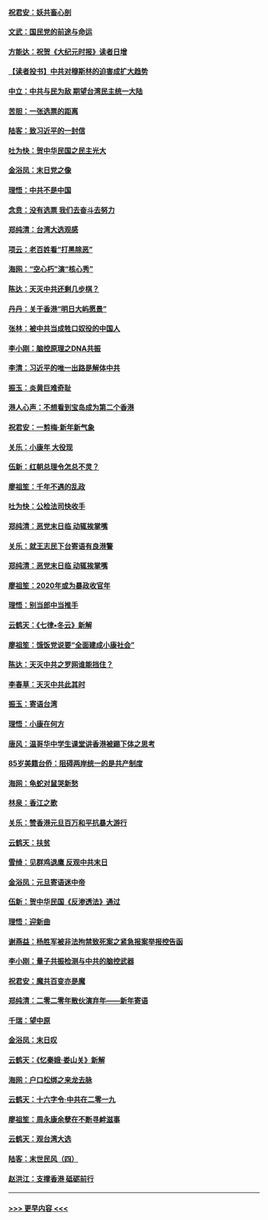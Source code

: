 #### [祝君安：妖共畜心剖](../pages/nsc993/n11794273.md?t=01151822) 
#### [文武：国民党的前途与命运](../pages/nsc993/n11794198.md?t=01151822) 
#### [方能达：祝贺《大纪元时报》读者日增](../pages/nsc993/n11793807.md?t=01151822) 
#### [【读者投书】中共对穆斯林的迫害成扩大趋势](../pages/nsc993/n11791371.md?t=01151822) 
#### [中立：中共与民为敌 期望台湾民主统一大陆](../pages/nsc993/n11790392.md?t=01151822) 
#### [苦胆：一张选票的距离](../pages/nsc993/n11788914.md?t=01151822) 
#### [陆客：致习近平的一封信](../pages/nsc993/n11788867.md?t=01151822) 
#### [吐为快：贺中华民国之民主光大](../pages/nsc993/n11788618.md?t=01151822) 
#### [金浴凤：末日党之像](../pages/nsc993/n11787475.md?t=01151822) 
#### [理悟：中共不是中国](../pages/nsc993/n11787463.md?t=01151822) 
#### [念贲：没有选票  我们去奋斗去努力](../pages/nsc993/n11787398.md?t=01151822) 
#### [郑纯清：台湾大选观感](../pages/nsc993/n11786210.md?t=01151822) 
#### [项云：老百姓看“打黑除恶”](../pages/nsc993/n11785398.md?t=01151822) 
#### [海网：“空心朽”演“核心秀”](../pages/nsc993/n11783874.md?t=01151822) 
#### [陈达：天灭中共还剩几步棋？](../pages/nsc993/n11783719.md?t=01151822) 
#### [丹丹：关于香港“明日大屿愿景”](../pages/nsc993/n11783273.md?t=01151822) 
#### [张林：被中共当成牲口奴役的中国人](../pages/nsc993/n11782397.md?t=01151822) 
#### [李小刚：脑控原理之DNA共振](../pages/nsc993/n11780962.md?t=01151822) 
#### [李清：习近平的唯一出路是解体中共](../pages/nsc993/n11780866.md?t=01151822) 
#### [振玉：炎黄巨难奇耻](../pages/nsc993/n11779632.md?t=01151822) 
#### [港人心声：不想看到宝岛成为第二个香港](../pages/nsc993/n11778817.md?t=01151822) 
#### [祝君安：一剪梅‧新年新气象](../pages/nsc993/n11776340.md?t=01151822) 
#### [关乐：小康年 大役现](../pages/nsc993/n11774213.md?t=01151822) 
#### [伍新：红朝总理令怎总不灵？](../pages/nsc993/n11770813.md?t=01151822) 
#### [廖祖笙：千年不遇的乱政](../pages/nsc993/n11770373.md?t=01151822) 
#### [吐为快：公检法司快收手](../pages/nsc993/n11770359.md?t=01151822) 
#### [郑纯清：恶党末日临 动辄挨掌嘴](../pages/nsc993/n11769912.md?t=01151822) 
#### [关乐：就王志民下台寄语有良港警](../pages/nsc993/n11769903.md?t=01151822) 
#### [郑纯清：恶党末日临 动辄挨掌嘴](../pages/nsc993/n11769356.md?t=01151822) 
#### [廖祖笙：2020年或为暴政收官年](../pages/nsc993/n11768216.md?t=01151822) 
#### [理悟：别当郎中当推手](../pages/nsc993/n11768243.md?t=01151822) 
#### [云鹤天：《七律▪冬云》新解](../pages/nsc993/n11768204.md?t=01151822) 
#### [廖祖笙：饿饭党说要“全面建成小康社会”](../pages/nsc993/n11767482.md?t=01151822) 
#### [陈达：天灭中共之罗网谁能挡住？](../pages/nsc993/n11767465.md?t=01151822) 
#### [李春草：天灭中共此其时](../pages/nsc993/n11767452.md?t=01151822) 
#### [振玉：寄语台湾](../pages/nsc993/n11767432.md?t=01151822) 
#### [理悟：小康在何方](../pages/nsc993/n11767394.md?t=01151822) 
#### [唐风：温哥华中学生课堂讲香港被踢下体之思考](../pages/nsc993/n11766848.md?t=01151822) 
#### [85岁美籍台侨：阻碍两岸统一的是共产制度](../pages/nsc993/n11765043.md?t=01151822) 
#### [海网：龟蛇对鼠哭新愁](../pages/nsc993/n11764895.md?t=01151822) 
#### [林泉：香江之歌](../pages/nsc993/n11764415.md?t=01151822) 
#### [关乐：赞香港元旦百万和平抗暴大游行](../pages/nsc993/n11764382.md?t=01151822) 
#### [云鹤天：扶贫](../pages/nsc993/n11764245.md?t=01151822) 
#### [雪绮：见群鸡退鹰  反观中共末日](../pages/nsc993/n11762112.md?t=01151822) 
#### [金浴凤：元旦寄语迷中帝](../pages/nsc993/n11761788.md?t=01151822) 
#### [伍新：贺中华民国《反渗透法》通过](../pages/nsc993/n11761994.md?t=01151822) 
#### [理悟：迎新曲](../pages/nsc993/n11761152.md?t=01151822) 
#### [谢燕益：杨胜军被非法拘禁致死案之紧急报案举报控告函](../pages/nsc993/n11756134.md?t=01151822) 
#### [李小刚：量子共振检测与中共的脑控武器](../pages/nsc993/n11754518.md?t=01151822) 
#### [祝君安：魔共百变亦是魔](../pages/nsc993/n11754469.md?t=01151822) 
#### [郑纯清：二零二零年散伙演弃年——新年寄语](../pages/nsc993/n11754195.md?t=01151822) 
#### [千瑞：望中原](../pages/nsc993/n11754159.md?t=01151822) 
#### [金浴凤：末日叹](../pages/nsc993/n11752359.md?t=01151822) 
#### [云鹤天：《忆秦娥‧娄山关》新解](../pages/nsc993/n11752348.md?t=01151822) 
#### [海网：户口松绑之来龙去脉](../pages/nsc993/n11752328.md?t=01151822) 
#### [云鹤天：十六字令‧中共在二零一九](../pages/nsc993/n11752305.md?t=01151822) 
#### [廖祖笙：周永康余孽在不断寻衅滋事](../pages/nsc993/n11751013.md?t=01151822) 
#### [云鹤天：观台湾大选](../pages/nsc993/n11751007.md?t=01151822) 
#### [陆客：末世民风（四）](../pages/nsc993/n11749203.md?t=01151822) 
#### [赵洪江：支撑香港 砥砺前行](../pages/nsc993/n11748482.md?t=01151822) 

----
#### [ >>> 更早内容 <<< ](../indexes/nsc993-earlier.md)
